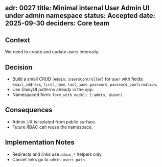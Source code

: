 adr: 0027
title: Minimal internal User Admin UI under admin namespace
status: Accepted
date: 2025-09-30
deciders: Core team
---

## Context
We need to create and update users internally.

## Decision
- Build a small CRUD (`Admin::UsersController`) for `User` with fields:
  `email_address`, `first_name`, `last_name`, `password`, `password_confirmation`.
- Use DaisyUI patterns already in the app.
- Namespaced form: `form_with model: [:admin, @user]`.

## Consequences
- Admin UX is isolated from public surface.
- Future RBAC can reuse the namespace.

## Implementation Notes
- Redirects and links use `admin_*` helpers only.
- Cancel links go to `admin_users_path`.
